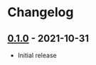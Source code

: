 # Changelog

## [0.1.0] - 2021-10-31

- Initial release

<!-- http://keepachangelog.com/ -->

<!-- [0.1.1]: https://github.com/ppambler/t9o-pages/compare/v0.1.0...v0.1.1 -->
[0.1.0]: https://github.com/ppambler/t9o-pages/releases/tag/v0.1.0
